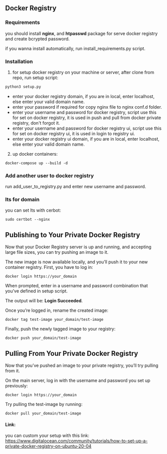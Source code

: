 ## Docker Registry

### Requirements

you should install **nginx**, and **htpasswd** package for serve docker registry and create bcrypted password.

if you wanna install automatically, run install_requirements.py script.

### Installation

1. for setup docker registry on your machine or server, after clone from repo, run setup script:
```python
python3 setup.py
```

* enter your docker registry domain, if you are in local, enter localhost, else enter your valid domain name.
* enter your password if required for copy nginx file to nginx conf.d folder.
* enter your username and password for docker registry, script use this for set on docker registry, it is used in push and pull from docker private registry, don't forgot it.
* enter your username and password for docker registry ui, script use this for set on docker registry ui, it is used in login to registry ui.
* enter your docker registry ui domain, if you are in local, enter localhost, else enter your valid domain name.

2. up docker containers:
```
docker-compose up --build -d
```

### Add another user to docker registry
run add_user_to_registry.py and enter new username and password.

### lts for domain
you can set lts with cerbot:
```
sudo certbot --nginx
```

## Publishing to Your Private Docker Registry
Now that your Docker Registry server is up and running, and accepting large file sizes, you can try pushing an image to it.

The new image is now available locally, and you’ll push it to your new container registry. First, you have to log in:
```
docker login https://your_domain
```
When prompted, enter in a username and password combination that you’ve defined in setup script.

The output will be: **Login Succeeded**.

Once you’re logged in, rename the created image:
```
docker tag test-image your_domain/test-image
```

Finally, push the newly tagged image to your registry:
```
docker push your_domain/test-image
```

## Pulling From Your Private Docker Registry
Now that you’ve pushed an image to your private registry, you’ll try pulling from it.

On the main server, log in with the username and password you set up previously:
```
docker login https://your_domain
```

Try pulling the test-image by running:
```
docker pull your_domain/test-image
```


#### Link:
you can custom your setup with this link: https://www.digitalocean.com/community/tutorials/how-to-set-up-a-private-docker-registry-on-ubuntu-20-04